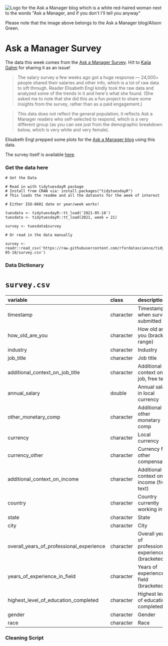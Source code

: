 ![Logo for the Ask a Manager blog which is a white red-haired woman next to the words "Ask a Manager, and if you don't I'll tell you anyway"](https://www.askamanager.org/wp-content/uploads/2019/09/cropped-aam-resize-1-550px_width.png)

Please note that the image above belongs to the Ask a Manager blog/Alison Green.

# Ask a Manager Survey

The data this week comes from the [Ask a Manager Survey](https://docs.google.com/spreadsheets/d/1IPS5dBSGtwYVbjsfbaMCYIWnOuRmJcbequohNxCyGVw/edit?resourcekey#gid=1625408792). H/t to [Kaija Gahm](https://github.com/rfordatascience/tidytuesday/issues/340) for sharing it as an issue!

> The salary survey a few weeks ago got a huge response — 24,000+ people shared their salaries and other info, which is a lot of raw data to sift through. Reader Elisabeth Engl kindly took the raw data and analyzed some of the trends in it and here's what she found. (She asked me to note that she did this as a fun project to share some insights from the survey, rather than as a paid engagement.)

> This data does not reflect the general population; it reflects Ask a Manager readers who self-selected to respond, which is a very different group (as you can see just from the demographic breakdown below, which is very white and very female).

Elisabeth Engl prepped some plots for the [Ask a Manager blog](https://www.askamanager.org/2021/05/some-findings-from-24000-peoples-salaries.html) using this data.

The survey itself is available [here](https://www.askamanager.org/2021/04/how-much-money-do-you-make-4.html).

### Get the data here

```{r}
# Get the Data

# Read in with tidytuesdayR package 
# Install from CRAN via: install.packages("tidytuesdayR")
# This loads the readme and all the datasets for the week of interest

# Either ISO-8601 date or year/week works!

tuesdata <- tidytuesdayR::tt_load('2021-05-18')
tuesdata <- tidytuesdayR::tt_load(2021, week = 21)

survey <- tuesdata$survey

# Or read in the data manually

survey <- readr::read_csv('https://raw.githubusercontent.com/rfordatascience/tidytuesday/master/data/2021/2021-05-18/survey.csv')

```
### Data Dictionary

# `survey.csv`

|variable                                 |class     |description |
|:----------------------------------------|:---------|:-----------|
|timestamp                                |character | Timestamp when survey submitted |
|how_old_are_you                          |character | How old are you (bracket range) |
|industry                                 |character | Industry |
|job_title                                |character | Job title |
|additional_context_on_job_title          |character | Additional context on job, free text |
|annual_salary                            |double    | Annual salary in local currency |
|other_monetary_comp                      |character | Additional other monetary comp |
|currency                                 |character | Local currency |
|currency_other                           |character | Currency for other compensation |
|additional_context_on_income             |character | Additional context on income (free text) |
|country                                  |character | Country currently working in |
|state                                    |character | State |
|city                                     |character | City |
|overall_years_of_professional_experience |character | Overall years of professional experience (bracketed) |
|years_of_experience_in_field             |character | Years of experience in field (bracketed) |
|highest_level_of_education_completed     |character | Highest level of education completed |
|gender                                   |character | Gender |
|race                                     |character | Race |

### Cleaning Script

